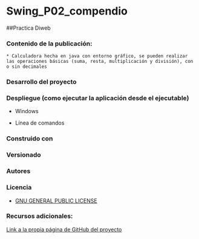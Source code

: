 # Swing_P02_compendio

##Practica Diweb

### Contenido de la publicación:

    * Calculadora hecha en java con entorno gráfico, se pueden realizar las operaciones básicas (suma, resta, multiplicación y división), con o sin decimales

### Desarrollo del proyecto

### Despliegue (como ejecutar la aplicación desde el ejecutable)

* Windows

* Línea de comandos

### Construido con

### Versionado

### Autores

### Licencia

* [GNU GENERAL PUBLIC LICENSE](https://www.gnu.org/licenses/gpl-3.0.html)

### Recursos adicionales:

[Link a la propia página de GitHub del proyecto](https://github.com/PRATSTHEONE/Swing_P02_compendio.git)

